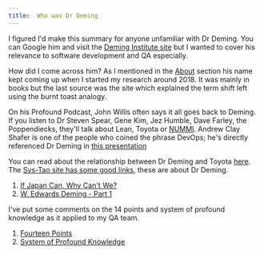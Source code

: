 ```yaml
---
title:  Who was Dr Deming
---
```


I figured I'd make this summary for anyone unfamiliar with Dr Deming.
You can Google him and visit the [Deming Institute site](https://deming.org/) but I wanted to cover his relevance to software development and QA especially.

How did I come across him? As I mentioned in the [About](/about) section his name kept coming up when I started my research around 2018.
It was mainly in books but the last source was the site which explained the term shift left using the burnt toast analogy.

On his Profound Podcast, John Willis often says it all goes back to Deming. 
If you listen to Dr Steven Spear, Gene Kim, Jez Humble, Dave Farley, the Poppendiecks, they'll talk about Lean, Toyota or [NUMMI](https://www.thisamericanlife.org/561/nummi-2015). 
Andrew Clay Shafer is one of the people who coined the phrase DevOps; he's directly referenced Dr Deming in [this presentation](https://www.youtube.com/watch?v=C8hma_YSBX0&t=3s)

You can read about the relationship between Dr Deming and Toyota [here](https://deming.org/toyotas-management-history/).
The [Sys-Tao site has some good links](https://sys-tao.org/links/), these are about Dr Deming.
1. [If Japan Can, Why Can't We?](https://www.youtube.com/watch?v=vcG_Pmt_Ny4)
2. [W. Edwards Deming - Part 1](https://www.youtube.com/watch?v=GHvnIm9UEoQ)

I've put some comments on the 14 points and system of profound knowledge as it applied to my QA team.
1. [Fourteen Points](points)
2. [System of Profound Knowledge](sopk)